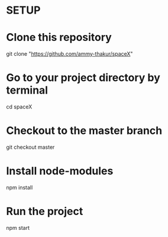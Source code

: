 # SETUP 

# Clone this repository
git clone "https://github.com/ammy-thakur/spaceX"

# Go to your project directory by terminal
cd spaceX

# Checkout to the master branch 
git checkout master

# Install node-modules
npm install

# Run the project
npm start